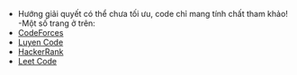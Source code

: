 
- Hướng giải quyết có thể chưa tối ưu, code chỉ mang tính chất tham khảo!
-Một số trang ở trên:
- [CodeForces](https://codeforces.com/)
- [Luyen Code](https://luyencode.net)
- [HackerRank](https://www.hackerrank.com/)
- [Leet Code](https://leetcode.com/)
